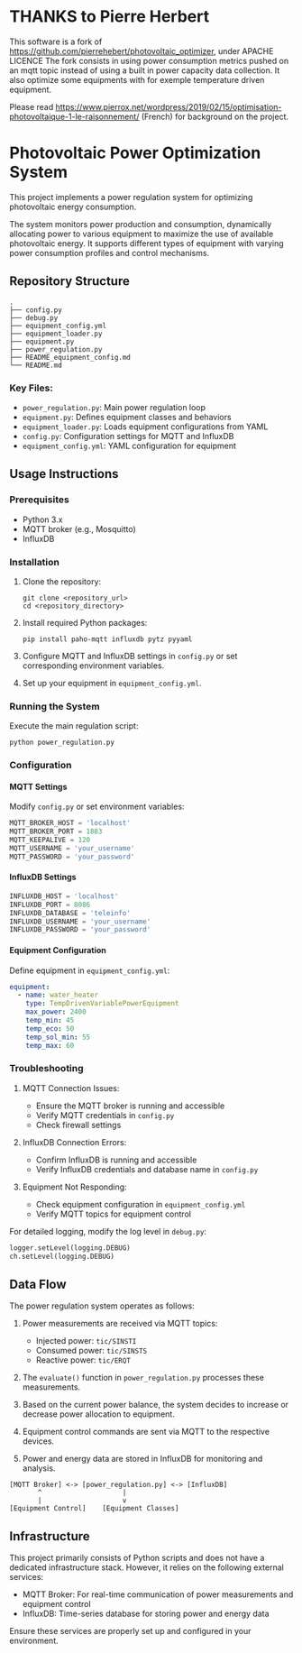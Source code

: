 # THANKS to Pierre Herbert 
This software is a fork of https://github.com/pierrehebert/photovoltaic_optimizer, under APACHE LICENCE
The fork consists in using power consumption metrics pushed on an mqtt topic instead of using a built in power capacity data collection.
It also optimize some equipments with for exemple temperature driven equipment.

 Please read https://www.pierrox.net/wordpress/2019/02/15/optimisation-photovoltaique-1-le-raisonnement/ (French) for background on the project.

# Photovoltaic Power Optimization System

This project implements a power regulation system for optimizing photovoltaic energy consumption.

The system monitors power production and consumption, dynamically allocating power to various equipment to maximize the use of available photovoltaic energy. It supports different types of equipment with varying power consumption profiles and control mechanisms.

## Repository Structure

```
.
├── config.py
├── debug.py
├── equipment_config.yml
├── equipment_loader.py
├── equipment.py
├── power_regulation.py
├── README_equipment_config.md
└── README.md
```

### Key Files:

- `power_regulation.py`: Main power regulation loop
- `equipment.py`: Defines equipment classes and behaviors
- `equipment_loader.py`: Loads equipment configurations from YAML
- `config.py`: Configuration settings for MQTT and InfluxDB
- `equipment_config.yml`: YAML configuration for equipment

## Usage Instructions

### Prerequisites

- Python 3.x
- MQTT broker (e.g., Mosquitto)
- InfluxDB

### Installation

1. Clone the repository:
   ```
   git clone <repository_url>
   cd <repository_directory>
   ```

2. Install required Python packages:
   ```
   pip install paho-mqtt influxdb pytz pyyaml
   ```

3. Configure MQTT and InfluxDB settings in `config.py` or set corresponding environment variables.

4. Set up your equipment in `equipment_config.yml`.

### Running the System

Execute the main regulation script:

```
python power_regulation.py
```

### Configuration

#### MQTT Settings

Modify `config.py` or set environment variables:

```python
MQTT_BROKER_HOST = 'localhost'
MQTT_BROKER_PORT = 1883
MQTT_KEEPALIVE = 120
MQTT_USERNAME = 'your_username'
MQTT_PASSWORD = 'your_password'
```

#### InfluxDB Settings

```python
INFLUXDB_HOST = 'localhost'
INFLUXDB_PORT = 8086
INFLUXDB_DATABASE = 'teleinfo'
INFLUXDB_USERNAME = 'your_username'
INFLUXDB_PASSWORD = 'your_password'
```

#### Equipment Configuration

Define equipment in `equipment_config.yml`:

```yaml
equipment:
  - name: water_heater
    type: TempDrivenVariablePowerEquipment
    max_power: 2400
    temp_min: 45
    temp_eco: 50
    temp_sol_min: 55
    temp_max: 60
```

### Troubleshooting

1. MQTT Connection Issues:
   - Ensure the MQTT broker is running and accessible
   - Verify MQTT credentials in `config.py`
   - Check firewall settings

2. InfluxDB Connection Errors:
   - Confirm InfluxDB is running and accessible
   - Verify InfluxDB credentials and database name in `config.py`

3. Equipment Not Responding:
   - Check equipment configuration in `equipment_config.yml`
   - Verify MQTT topics for equipment control

For detailed logging, modify the log level in `debug.py`:

```python
logger.setLevel(logging.DEBUG)
ch.setLevel(logging.DEBUG)
```

## Data Flow

The power regulation system operates as follows:

1. Power measurements are received via MQTT topics:
   - Injected power: `tic/SINSTI`
   - Consumed power: `tic/SINSTS`
   - Reactive power: `tic/ERQT`

2. The `evaluate()` function in `power_regulation.py` processes these measurements.

3. Based on the current power balance, the system decides to increase or decrease power allocation to equipment.

4. Equipment control commands are sent via MQTT to the respective devices.

5. Power and energy data are stored in InfluxDB for monitoring and analysis.

```
[MQTT Broker] <-> [power_regulation.py] <-> [InfluxDB]
       ^                    |
       |                    v
[Equipment Control]    [Equipment Classes]
```

## Infrastructure

This project primarily consists of Python scripts and does not have a dedicated infrastructure stack. However, it relies on the following external services:

- MQTT Broker: For real-time communication of power measurements and equipment control
- InfluxDB: Time-series database for storing power and energy data

Ensure these services are properly set up and configured in your environment.